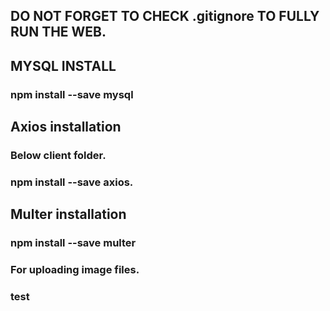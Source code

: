 ## DO NOT FORGET TO CHECK .gitignore TO FULLY RUN THE WEB.

## MYSQL INSTALL
### npm install --save mysql

## Axios installation
### Below client folder.
### npm install --save axios.

## Multer installation
### npm install --save multer
### For uploading image files.

### test